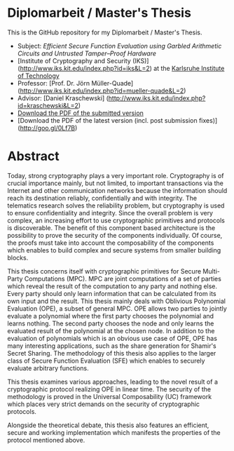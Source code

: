 Diplomarbeit / Master's Thesis
==============================

This is the GitHub repository for my Diplomarbeit / Master's Thesis.

 - Subject: *Efficient Secure Function Evaluation using
 Garbled Arithmetic Circuits and Untrusted
 Tamper–Proof Hardware*
 - [Institute of Cryptography and Security (IKS)]
   (http://www.iks.kit.edu/index.php?id=iks&L=2) at the
   [Karlsruhe Institute of Technology](http://www.kit.edu/english/index.php)
 - Professor: [Prof. Dr. Jörn Müller-Quade]
              (http://www.iks.kit.edu/index.php?id=mueller-quade&L=2)
 - Advisor: [Daniel Kraschewski]
            (http://www.iks.kit.edu/index.php?id=kraschewski&L=2)
 - [Download the PDF of the submitted version](http://goo.gl/opVn7)
 - [Download the PDF of the latest version (incl. post submission fixes)]
   (http://goo.gl/0Lf7B)


Abstract
========

Today, strong cryptography plays a very important role. Cryptography
is of crucial importance mainly, but not limited, to important transactions via
the Internet and other communication networks because the information should
reach its destination reliably, confidentially and with integrity. The
telematics research solves the reliability problem, but cryptography is used to
ensure confidentiality and integrity. Since the overall problem is very complex,
an increasing effort to use cryptographic primitives and protocols is
discoverable. The benefit of this component based architecture is the
possibility to prove the security of the components individually. Of course, the
proofs must take into account the composability of the components which enables
to build complex and secure systems from smaller building blocks.

This thesis concerns itself with cryptographic primitives for Secure
Multi-Party Computations (MPC). MPC are joint computations of a set of parties
which reveal the result of the computation to any party and nothing else. Every
party should only learn information that can be calculated from its own input
and the result. This thesis mainly deals with Oblivious Polynomial
Evaluation (OPE), a subset of general MPC. OPE allows two parties to jointly
evaluate a polynomial where the first party chooses the polynomial and learns
nothing. The second party chooses the node and only learns the evaluated result
of the polynomial at the chosen node. In addition to the evaluation of
polynomials which is an obvious use case of OPE, OPE has many interesting
applications, such as the share generation for Shamir's Secret Sharing.
The methodology of this thesis also applies to the larger class of
Secure Function Evaluation (SFE) which enables to securely evaluate
arbitrary functions.

This thesis examines various approaches, leading to the novel result of a
cryptographic protocol realizing OPE in linear time. The security of the
methodology is proved in the Universal Composability (UC) framework
which places very strict demands on the security of cryptographic protocols.

Alongside the theoretical debate, this thesis also features an efficient, secure
and working implementation which manifests the properties of the protocol
mentioned above.
